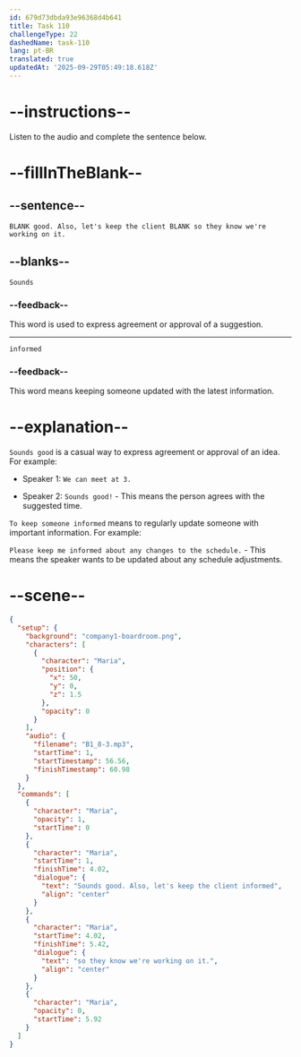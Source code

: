 ```yaml
---
id: 679d73dbda93e96368d4b641
title: Task 110
challengeType: 22
dashedName: task-110
lang: pt-BR
translated: true
updatedAt: '2025-09-29T05:49:18.618Z'
---
```


<!-- (Audio) Maria: Sounds good. Also, let's keep the client informed so they know we're working on it. -->

# --instructions--

Listen to the audio and complete the sentence below.

# --fillInTheBlank--

## --sentence--

`BLANK good. Also, let's keep the client BLANK so they know we're working on it.`

## --blanks--

`Sounds`

### --feedback--

This word is used to express agreement or approval of a suggestion.

---

`informed`

### --feedback--

This word means keeping someone updated with the latest information.

# --explanation--

`Sounds good` is a casual way to express agreement or approval of an idea. For example:

- Speaker 1: `We can meet at 3.`

- Speaker 2: `Sounds good!` - This means the person agrees with the suggested time.

`To keep someone informed` means to regularly update someone with important information. For example:

`Please keep me informed about any changes to the schedule.` - This means the speaker wants to be updated about any schedule adjustments.

# --scene--

```json
{
  "setup": {
    "background": "company1-boardroom.png",
    "characters": [
      {
        "character": "Maria",
        "position": {
          "x": 50,
          "y": 0,
          "z": 1.5
        },
        "opacity": 0
      }
    ],
    "audio": {
      "filename": "B1_8-3.mp3",
      "startTime": 1,
      "startTimestamp": 56.56,
      "finishTimestamp": 60.98
    }
  },
  "commands": [
    {
      "character": "Maria",
      "opacity": 1,
      "startTime": 0
    },
    {
      "character": "Maria",
      "startTime": 1,
      "finishTime": 4.02,
      "dialogue": {
        "text": "Sounds good. Also, let's keep the client informed",
        "align": "center"
      }
    },
    {
      "character": "Maria",
      "startTime": 4.02,
      "finishTime": 5.42,
      "dialogue": {
        "text": "so they know we're working on it.",
        "align": "center"
      }
    },
    {
      "character": "Maria",
      "opacity": 0,
      "startTime": 5.92
    }
  ]
}
```
